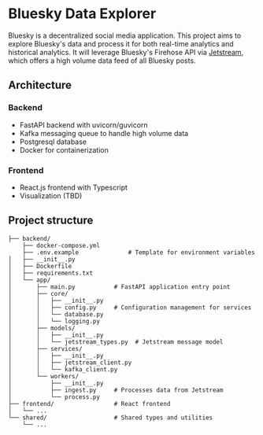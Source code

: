 # Bluesky Data Explorer
Bluesky is a decentralized social media application. This project aims to explore Bluesky's data and process it for both real-time analytics and historical analytics. It will leverage Bluesky's Firehose API via [Jetstream](https://github.com/bluesky-social/jetstream), which offers a high volume data feed of all Bluesky posts. 

## Architecture

### Backend
- FastAPI backend with uvicorn/guvicorn
- Kafka messaging queue to handle high volume data
- Postgresql database
- Docker for containerization

### Frontend
- React.js frontend with Typescript
- Visualization (TBD)

## Project structure
```
├── backend/
    ├── docker-compose.yml
    ├── .env.example              # Template for environment variables
│   ├── __init__.py
│   ├── Dockerfile            
│   ├── requirements.txt      
│   └── app/
│       ├── main.py           # FastAPI application entry point
│       ├── core/             
│       │   ├── __init__.py
│       │   ├── config.py     # Configuration management for services
│       │   └── database.py
│       │   └── logging.py
│       ├── models/
│       │   ├── __init__.py
│       │   └── jetstream_types.py  # Jetstream message model
│       ├── services/
│       │   ├── __init__.py
│       │   ├── jetstream_client.py  
│       │   └── kafka_client.py      
│       └── workers/          
│           ├── __init__.py
│           ├── ingest.py     # Processes data from Jetstream
│           └── process.py
├── frontend/                 # React frontend
│   └── ...
└── shared/                   # Shared types and utilities
    └── ...
```